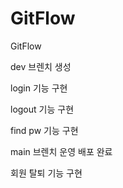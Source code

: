 # GitFlow
GitFlow

dev 브렌치 생성

login 기능 구현

logout 기능 구현

find pw 기능 구현

main 브렌치 운영 배포 완료

회원 탈퇴 기능 구현